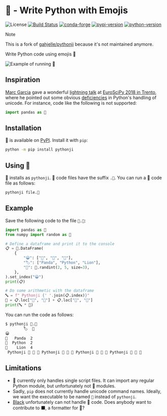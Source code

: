 # 🐍 - Write Python with Emojis

![License][license-badge]
[![Build Status][build-badge]][build]
[![conda-forge][conda-forge-badge]][conda-forge]
[![pypi-version][pypi-badge]][pypi]
[![python-version][python-version-badge]][pypi]

[license-badge]: https://img.shields.io/github/license/pavelzw/pythonji-2?style=flat-square
[build-badge]: https://img.shields.io/github/actions/workflow/status/pavelzw/pythonji-2/ci.yml?style=flat-square&branch=main
[build]: https://github.com/pavelzw/pythonji-2/actions/
[conda-forge]: https://prefix.dev/channels/conda-forge/packages/pythonji-2
[conda-forge-badge]: https://img.shields.io/conda/pn/conda-forge/pythonji-2?style=flat-square&logoColor=white&logo=conda-forge
[pypi]: https://pypi.org/project/pythonji-2
[pypi-badge]: https://img.shields.io/pypi/v/pythonji-2.svg?style=flat-square&logo=pypi&logoColor=white
[python-version-badge]: https://img.shields.io/pypi/pyversions/pythonji-2?style=flat-square&logoColor=white&logo=python

> [!NOTE]
> This is a fork of [gahjelle/pythonji](https://github.com/gahjelle/pythonji) because it's not maintained anymore.

Write Python code using emojis 🐍

![Example of running 🐍](pythonji.gif)

## Inspiration

[Marc Garcia](http://datapythonista.github.io/) gave a wonderful [lightning talk](https://www.youtube.com/watch?v=Wtm7Iy-wEUI&t=52m43s) at [EuroSciPy 2018 in Trento](https://www.euroscipy.org/2018/), where he pointed out some obvious [deficiencies](https://github.com/python/cpython/pull/1686) in Python's handling of unicode. For instance, code like the following is not supported:

```python
import pandas as 🐼
```

## Installation

🐍 is available on [PyPI](https://pypi.org/project/pythonji-2). Install it with `pip`:

```bash
python -m pip install pythonji
```

## Using 🐍

🐍 installs as `pythonji`. 🐍 code files have the suffix `.🐍`. You can run a 🐍 code file as follows:

```bash
pythonji file.🐍
```

## Example

Save the following code to the file `🐼.🐍`:

```python
import pandas as 🐼
from numpy import random as 🔀

# Define a dataframe and print it to the console
📋 = 🐼.DataFrame(
    {
        "😀": ["🐼", "🐍", "🦁"],
        "🏷️": ["Panda", "Python", "Lion"],
        "💯": 🔀.randint(2, 5, size=3),
    },
).set_index("😀")
print(📋)

# Do some arithmetic with the dataframe
🔤 = f" Pythonji {' '.join(📋.index)}"
🔢 = 📋.loc["🐍", "💯"] + 📋.loc["🐼", "💯"]
print(🔤 * 🔢)
```

You can run the code as follows:

```bash
$ pythonji 🐼.🐍 
        🏷  💯
😀           
🐼   Panda  2
🐍  Python  2
🦁    Lion  4
 Pythonji 🐼 🐍 🦁 Pythonji 🐼 🐍 🦁 Pythonji 🐼 🐍 🦁 Pythonji 🐼 🐍 🦁
```

## Limitations

- 🐍 currently only handles single script files. It can import any regular Python module, but unfortunately not 🐍 modules.
- Sadly, `pip` does not currently handle unicode command names. Ideally, we want the executable to be named `🐍` instead of `pythonji`.
- [Black](https://black.readthedocs.io) unfortunately can not handle 🐍 code. Does anybody want to contribute to ⬛, a formatter for 🐍?
